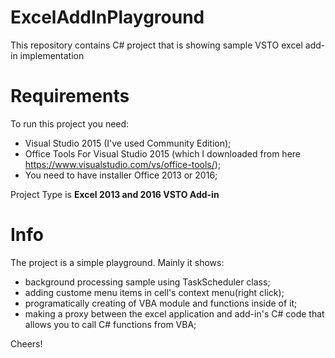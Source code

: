 # ExcelAddInPlayground
This repository contains C# project that is showing sample VSTO excel add-in implementation 

# Requirements
To run this project you need:
- Visual Studio 2015 (I've used Community Edition);
- Office Tools For Visual Studio 2015 (which I downloaded from here https://www.visualstudio.com/vs/office-tools/);
- You need to have installer Office 2013 or 2016;
    
Project Type is **Excel 2013 and 2016 VSTO Add-in**

# Info

The project is a simple playground.
Mainly it shows:
  - background processing sample using TaskScheduler class;
  - adding custome menu items in cell's context menu(right click);
  - programatically creating of VBA module and functions inside of it;
  - making a proxy between the excel application and add-in's C# code that allows you to call C# functions from VBA;
  
Cheers!
